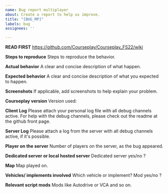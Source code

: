 ```yaml
---
name: Bug report multiplayer
about: Create a report to help us improve.
title: "[BUG_MP]"
labels: bug
assignees: ''

---
```

**READ FIRST**
https://github.com/Courseplay/Courseplay_FS22/wiki

**Steps to reproduce**
Steps to reproduce the behavior.

**Actual behavior**
A clear and concise description of what happen.

**Expected behavior**
A clear and concise description of what you expected to happen.

**Screenshots**
If applicable, add screenshots to help explain your problem.

**Courseplay version**
Version used: 

**Client Log**
Please attach your personal log file with all debug channels active.
For help with the debug channels,
please check out the readme at the github front page.

**Server Log**
Please attach a log from the server with all debug channels active, 
if it's possible.

**Player on the server**
Number of players on the server, as the bug appeared.

**Dedicated server or local hosted server**
Dedicated server yes/no ?

**Map**
Map played on.

**Vehicles/ implements involved**
Which vehicle or implement?
Mod yes/no ?

**Relevant script mods**
Mods like Autodrive or VCA and so on.

